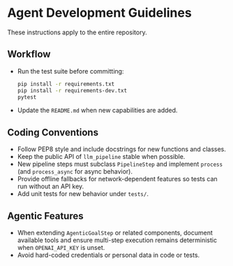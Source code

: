 # Agent Development Guidelines

These instructions apply to the entire repository.

## Workflow

- Run the test suite before committing:
  ```bash
  pip install -r requirements.txt
  pip install -r requirements-dev.txt
  pytest
  ```
- Update the `README.md` when new capabilities are added.

## Coding Conventions

- Follow PEP8 style and include docstrings for new functions and classes.
- Keep the public API of `llm_pipeline` stable when possible.
- New pipeline steps must subclass `PipelineStep` and implement `process` (and `process_async` for async behavior).
- Provide offline fallbacks for network-dependent features so tests can run without an API key.
- Add unit tests for new behavior under `tests/`.

## Agentic Features

- When extending `AgenticGoalStep` or related components, document available tools and ensure multi-step execution remains deterministic when `OPENAI_API_KEY` is unset.
- Avoid hard-coded credentials or personal data in code or tests.

